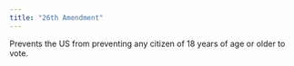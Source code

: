 ```yaml
---
title: "26th Amendment"
---
```

Prevents the US from preventing any citizen of 18 years of age or older to vote.

